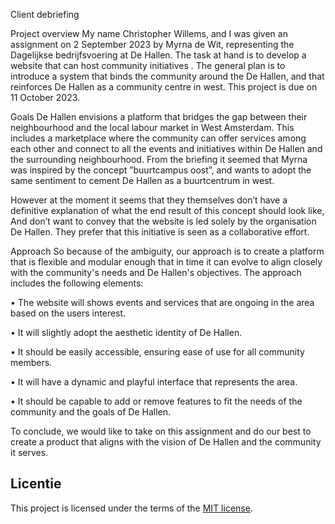 Client debriefing 

Project overview
My name Christopher Willems, and I was given an assignment on 2 September 2023 by Myrna de Wit, representing the Dagelijkse bedrijfsvoering at De Hallen. The task at hand is to develop a website that can host community initiatives .
The general plan is to introduce a system that binds the community around the De Hallen, and that  reinforces De Hallen as a community centre in west. This project is due on 11 October 2023. 

Goals
De Hallen envisions a platform that bridges the gap between their neighbourhood and the local labour market in West Amsterdam. This includes a marketplace where the community can offer services among each other and connect to all the events and initiatives within De Hallen and the surrounding neighbourhood.
From the briefing it seemed that Myrna was inspired by the concept ”buurtcampus oost”, and wants to adopt the same sentiment to cement De Hallen as a buurtcentrum in west. 

However at the moment it seems that they themselves don’t have a definitive explanation of what the end result of this concept should look like,  And don’t want to convey  that the website is led solely by the organisation De Hallen. They prefer that this initiative is seen as a collaborative effort.

Approach
So because of the ambiguity, our approach is to create a platform that is flexible and modular enough that in time it can evolve to align closely with the community's needs and De Hallen's objectives. The approach includes the following elements:

•	The website will shows events and services that are ongoing in the area based on the users interest.

•	It will slightly adopt the aesthetic identity of De Hallen.

•	It should be easily accessible, ensuring ease of use for all community members.

•	It will have a dynamic and playful interface that represents the area.

•	It should be capable to add or remove features to fit the needs of the community and the goals of De Hallen.


To conclude, we would like to take on this assignment and do our best to create a product that aligns with the vision of De Hallen and the community it serves.



## Licentie

This project is licensed under the terms of the [MIT license](./LICENSE).
